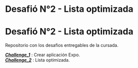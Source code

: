 # Desafió N°2 - Lista optimizada
# Desafió N°2 - Lista optimizada

Repositorio con los desafios entregables de la cursada.

__***[Challenge_1]***__ : Crear aplicación Expo. <br>
__***[Challenge_2]***__ : Lista optimizada. <br>


[Challenge_1]: <https://github.com/KingMacking/KM-MobileAppsDev/tree/Challenge_1>
[Challenge_2]: <https://github.com/KingMacking/KM-MobileAppsDev/tree/Challenge_2>